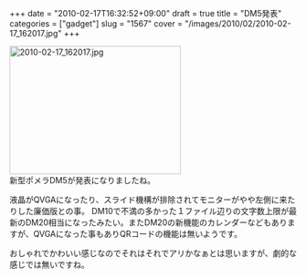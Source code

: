 +++
date = "2010-02-17T16:32:52+09:00"
draft = true
title = "DM5発表"
categories = ["gadget"]
slug = "1567"
cover = "/images/2010/02/2010-02-17_162017.jpg"
+++

<div class="photo {alignment}"><a title="2010-02-17_162017" href="/images/2010/02/2010-02-17_162017.jpg"><img src="/images/2010/02/2010-02-17_162017-300x225.jpg" alt="2010-02-17_162017.jpg" title="2010-02-17_162017" width="300" height="225" class="attachment-medium" /></a></div>
新型ポメラDM5が発表になりましたね。

液晶がQVGAになったり、スライド機構が排除されてモニターがやや左側に来たりした廉価版との事。
DM10で不満の多かった１ファイル辺りの文字数上限が最新のDM20相当になったみたい。またDM20の新機能のカレンダーなどもありますが、QVGAになった事もありQRコードの機能は無いようです。

おしゃれでかわいい感じなのでそれはそれでアリかなぁとは思いますが、劇的な感じでは無いですね。
<div class="clear"></div>
